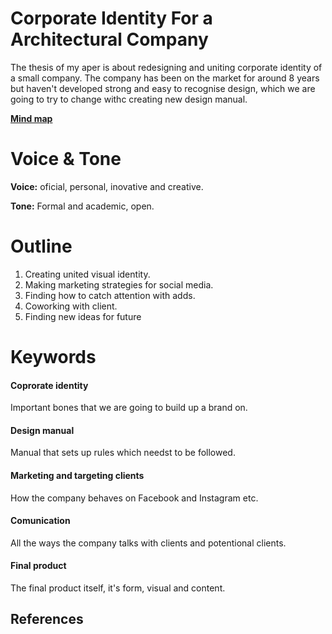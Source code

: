 # Corporate Identity For a Architectural Company

The thesis of my aper is about redesigning and uniting corporate identity of a small company. The company has been on the market for around 8 years but haven't developed strong and easy to recognise design, which we are going to try to change withc creating new design manual.

**[Mind map](https://github.com/PetraZelezna/english-for-designers/blob/main/06_clarity_first/mind_map.png)**
# Voice & Tone

**Voice:** oficial, personal, inovative and creative.

**Tone:** Formal and academic, open.

# Outline
1. Creating united visual identity.
2. Making marketing strategies for social media.
3. Finding how to catch attention with adds.
4. Coworking with client.
5. Finding new ideas for future

# Keywords

#### Coprorate identity
Important bones that we are going to build up a brand on.
#### Design manual
Manual that sets up rules which needst to be followed.
#### Marketing and targeting clients
How the company behaves on Facebook and Instagram etc.
#### Comunication
All the ways the company talks with clients and potentional clients.
#### Final product
The final product itself, it's form, visual and content.

## References

